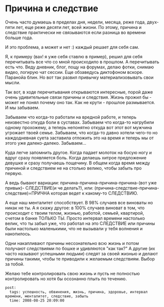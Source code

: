 # Причина и следствие

Очень часто думаешь в пределах дня, недели, месяца, реже года, двух-пяти лет, еще реже 
десяти лет, всей жизни. По этому, причина и следствие практически не связываются если 
разница во времени больше года.

И это проблема, а может и нет :) каждый решает для себя сам.

Я, к примеру (вах! я уже себя ставлю в пример), решил для себя перечитывать все что со 
мной происходило в прошлом. А перечитывать есть что. Веду дневник, блог, пощу на форумах, 
делаю фотки, снимаю видео, логирую чат сессии. Еще обзаведусь диктофоном вскоре. Паранойа 
блин. Но вот так развил привычку материализовывать свои мысли.

Так вот, в ходе перечитывания открываются интересные, порой даже очень удивительные связи 
причины и следствия. Жизнь прожил бы - может не понял почему оно так. Как не крути - 
прошлое размывается. И мы забываем.

Забываем что когда-то работали на вредной работе, и теперь неизвестно откуда боли в суставах. 
Забываем что когда-то нагрубили одному прохожему, а теперь непонятно откуда вот этот 
вот мужчина угрожает твоей семье. Забываем, что когда-то давно хотели чего-то но каждодневная 
суета заставила отложить это на время и теперь мы от этого уже далеко-далеко. Забываем...

Куда легче запомнить другое. Когда падает молоток на босую ногу и вдруг сразу появляется 
боль. Когда делаешь хитрое предложение девушке и сразу получаешь пощечину. В общем когда 
время между причиной и следствием не на столько велико, чтобы забыть про первую.

А ведь бывают вариации: причина-причина-причина-причина-(вот уже привык)-
СЛЕДСТВИЕ(и че делать?), или: (причина-следствие-причина-следствие)=ПРИЧНА которая ведет 
к какому-то СЛЕДСТВИЮ.

А еще наш менталитет способствует. В 98% случаев все виноваты но никак не ты. А я скажу 
другое: в 100% случаев виноват в том, что происходит с твоим телом, жизнью, работой, 
семьей, квартирой, счетом в банке ТОЛЬКО ТЫ. Просто интервал времени настолько велик, 
что ты забыл уже, что работал на это СЛЕДСТВИЕ или причины были настолько маленькими, 
что не вызывали у тебя волнения и накопилось.

Одни накапливают причины несознательно всю жизнь и потом получают следствиями по бошке 
и удивляются "как так?" А другие (их часто называют успешными людьми) следят за своей 
жизнью и делают причины такими, чтобы те приводили к желаемым следствиям. Выбор за тобой.

Желаю тебе контролировать свою жизнь и пусть не полностью контролировать но хотя бы 
осознанно плыть по течению.

```
post:   
  tags: успешность, обвинения, жизнь, причина, здоровье, интервал времени, менталитет, следствие, забыть
  time: 2008-08-25 20:09:00
```